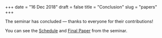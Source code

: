 +++
date = "16 Dec 2018"
draft = false
title = "Conclusion"
slug = "papers"
+++

The seminar has concluded &mdash; thanks to everyone for their contributions!

You can see the [Schedule](/schedule) and [Final Paper](/papers) from the seminar.
